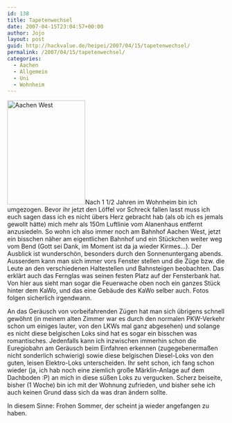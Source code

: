 ```yaml
---
id: 138
title: Tapetenwechsel
date: 2007-04-15T23:04:57+00:00
author: Jojo
layout: post
guid: http://hackvalue.de/heipei/2007/04/15/tapetenwechsel/
permalink: /2007/04/15/tapetenwechsel/
categories:
  - Aachen
  - Allgemein
  - Uni
  - Wohnheim
---
```

[<img data-echo="https://farm1.static.flickr.com/254/460242836_8953183fee_m.jpg" width="180" height="240" alt="Aachen West" class="alignleft" />](https://secure.flickr.com/photos/heipei/460242836/ "Photo Sharing")Nach 1 1/2 Jahren im Wohnheim bin ich umgezogen. Bevor ihr jetzt den Löffel vor Schreck fallen lasst muss ich euch sagen dass ich es nicht übers Herz gebracht hab (als ob ich es jemals gewollt hätte) mich mehr als 150m Luftlinie vom Alanenhaus entfernt anzusiedeln. So wohn ich also immer noch am Bahnhof Aachen West, jetzt ein bisschen näher am eigentlichen Bahnhof und ein Stückchen weiter weg vom Bend (Gott sei Dank, im Moment ist da ja wieder Kirmes&#8230;). Der Ausblick ist wunderschön, besonders durch den Sonnenuntergang abends. Ausserdem kann man sich immer vors Fenster stellen und die Züge bzw. die Leute an den verschiedenen Haltestellen und Bahnsteigen beobachten. Das erklärt auch das Fernglas was seinen festen Platz auf der Fensterbank hat. Von hier aus sieht man sogar die Feuerwache oben noch ein ganzes Stück hinter dem KaWo, und das eine Gebäude des KaWo selber auch. Fotos folgen sicherlich irgendwann.
  
An das Geräusch von vorbeifahrenden Zügen hat man sich übrigens schnell gewöhnt (in meinem alten Zimmer war es durch den normalen PKW-Verkehr schon um einiges lauter, von den LKWs mal ganz abgesehen) und solange es nicht diese belgischen Loks sind hat es sogar ein bisschen was romantisches. Jedenfalls kann ich inzwischen immerhin schon die Euregiobahn am Geräusch beim Einfahren erkennen (zugegebenermaßen nicht sonderlich schwierig) sowie diese belgischen Diesel-Loks von den guten, leisen Elektro-Loks unterscheiden. Ihr seht schon, ich fang schon wieder (ja, ich hab noch eine ziemlich große Märklin-Anlage auf dem Dachboden :P) an mich in diese süßen Loks zu vergucken. Scherz beiseite, bisher (1 Woche) bin ich mit der Wohnung zufrieden, und bisher sehe ich auch keinen Grund dass sich da was dran ändern sollte.
  
In diesem Sinne: Frohen Sommer, der scheint ja wieder angefangen zu haben.
